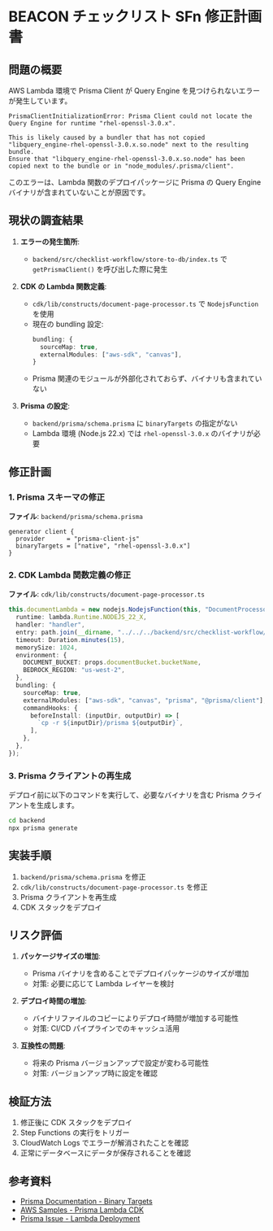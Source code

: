 # BEACON チェックリスト SFn 修正計画書

## 問題の概要

AWS Lambda 環境で Prisma Client が Query Engine を見つけられないエラーが発生しています。

```
PrismaClientInitializationError: Prisma Client could not locate the Query Engine for runtime "rhel-openssl-3.0.x".

This is likely caused by a bundler that has not copied "libquery_engine-rhel-openssl-3.0.x.so.node" next to the resulting bundle.
Ensure that "libquery_engine-rhel-openssl-3.0.x.so.node" has been copied next to the bundle or in "node_modules/.prisma/client".
```

このエラーは、Lambda 関数のデプロイパッケージに Prisma の Query Engine バイナリが含まれていないことが原因です。

## 現状の調査結果

1. **エラーの発生箇所**:
   - `backend/src/checklist-workflow/store-to-db/index.ts` で `getPrismaClient()` を呼び出した際に発生

2. **CDK の Lambda 関数定義**:
   - `cdk/lib/constructs/document-page-processor.ts` で `NodejsFunction` を使用
   - 現在の bundling 設定:
     ```typescript
     bundling: {
       sourceMap: true,
       externalModules: ["aws-sdk", "canvas"],
     }
     ```
   - Prisma 関連のモジュールが外部化されておらず、バイナリも含まれていない

3. **Prisma の設定**:
   - `backend/prisma/schema.prisma` に `binaryTargets` の指定がない
   - Lambda 環境 (Node.js 22.x) では `rhel-openssl-3.0.x` のバイナリが必要

## 修正計画

### 1. Prisma スキーマの修正

**ファイル**: `backend/prisma/schema.prisma`

```prisma
generator client {
  provider      = "prisma-client-js"
  binaryTargets = ["native", "rhel-openssl-3.0.x"]
}
```

### 2. CDK Lambda 関数定義の修正

**ファイル**: `cdk/lib/constructs/document-page-processor.ts`

```typescript
this.documentLambda = new nodejs.NodejsFunction(this, "DocumentProcessorFunction", {
  runtime: lambda.Runtime.NODEJS_22_X,
  handler: "handler",
  entry: path.join(__dirname, "../../../backend/src/checklist-workflow/index.ts"),
  timeout: Duration.minutes(15),
  memorySize: 1024,
  environment: {
    DOCUMENT_BUCKET: props.documentBucket.bucketName,
    BEDROCK_REGION: "us-west-2",
  },
  bundling: {
    sourceMap: true,
    externalModules: ["aws-sdk", "canvas", "prisma", "@prisma/client"],
    commandHooks: {
      beforeInstall: (inputDir, outputDir) => [
        `cp -r ${inputDir}/prisma ${outputDir}`,
      ],
    },
  },
});
```

### 3. Prisma クライアントの再生成

デプロイ前に以下のコマンドを実行して、必要なバイナリを含む Prisma クライアントを生成します。

```bash
cd backend
npx prisma generate
```

## 実装手順

1. `backend/prisma/schema.prisma` を修正
2. `cdk/lib/constructs/document-page-processor.ts` を修正
3. Prisma クライアントを再生成
4. CDK スタックをデプロイ

## リスク評価

1. **パッケージサイズの増加**:
   - Prisma バイナリを含めることでデプロイパッケージのサイズが増加
   - 対策: 必要に応じて Lambda レイヤーを検討

2. **デプロイ時間の増加**:
   - バイナリファイルのコピーによりデプロイ時間が増加する可能性
   - 対策: CI/CD パイプラインでのキャッシュ活用

3. **互換性の問題**:
   - 将来の Prisma バージョンアップで設定が変わる可能性
   - 対策: バージョンアップ時に設定を確認

## 検証方法

1. 修正後に CDK スタックをデプロイ
2. Step Functions の実行をトリガー
3. CloudWatch Logs でエラーが解消されたことを確認
4. 正常にデータベースにデータが保存されることを確認

## 参考資料

- [Prisma Documentation - Binary Targets](https://www.prisma.io/docs/concepts/components/prisma-engines#binary-targets)
- [AWS Samples - Prisma Lambda CDK](https://github.com/aws-samples/prisma-lambda-cdk)
- [Prisma Issue - Lambda Deployment](https://github.com/prisma/prisma/issues/4703)
